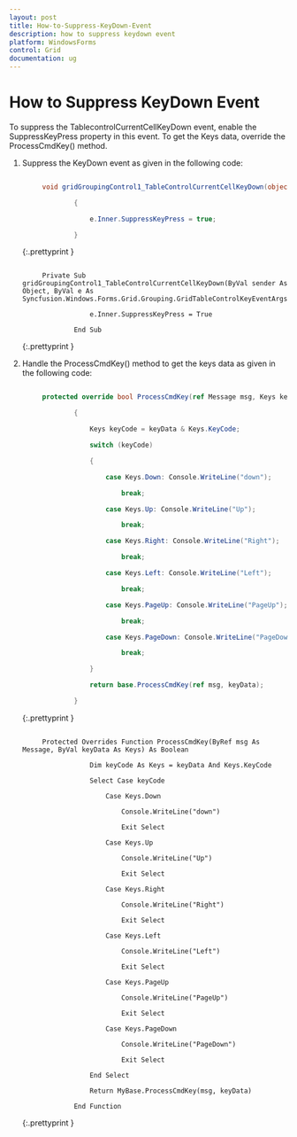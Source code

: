 ```yaml
---
layout: post
title: How-to-Suppress-KeyDown-Event
description: how to suppress keydown event
platform: WindowsForms
control: Grid
documentation: ug
---
```


# How to Suppress KeyDown Event

To suppress the TablecontrolCurrentCellKeyDown event, enable the SuppressKeyPress property in this event.  To get the Keys data, override the ProcessCmdKey() method. 

1. Suppress the KeyDown event as given in the following code:

   ~~~ cs

		void gridGroupingControl1_TableControlCurrentCellKeyDown(object sender, Syncfusion.Windows.Forms.Grid.Grouping.GridTableControlKeyEventArgs e)

				{

					e.Inner.SuppressKeyPress = true;

				}

   ~~~
   {:.prettyprint }

   ~~~ vbnet

		Private Sub gridGroupingControl1_TableControlCurrentCellKeyDown(ByVal sender As Object, ByVal e As Syncfusion.Windows.Forms.Grid.Grouping.GridTableControlKeyEventArgs)

					e.Inner.SuppressKeyPress = True

				End Sub

   ~~~
   {:.prettyprint }

2. Handle the ProcessCmdKey() method to get the keys data as given in the following code: 

   ~~~ cs

		protected override bool ProcessCmdKey(ref Message msg, Keys keyData)

				{

					Keys keyCode = keyData & Keys.KeyCode;

					switch (keyCode)

					{

						case Keys.Down: Console.WriteLine("down");                 

							break;

						case Keys.Up: Console.WriteLine("Up");

							break;

						case Keys.Right: Console.WriteLine("Right");

							break;

						case Keys.Left: Console.WriteLine("Left");

							break;

						case Keys.PageUp: Console.WriteLine("PageUp");

							break;

						case Keys.PageDown: Console.WriteLine("PageDown");

							break;

					}            

					return base.ProcessCmdKey(ref msg, keyData);

				}

   ~~~
   {:.prettyprint }

   ~~~ vbnet

		Protected Overrides Function ProcessCmdKey(ByRef msg As Message, ByVal keyData As Keys) As Boolean

					Dim keyCode As Keys = keyData And Keys.KeyCode

					Select Case keyCode

						Case Keys.Down

							Console.WriteLine("down")

							Exit Select

						Case Keys.Up

							Console.WriteLine("Up")

							Exit Select

						Case Keys.Right

							Console.WriteLine("Right")

							Exit Select

						Case Keys.Left

							Console.WriteLine("Left")

							Exit Select

						Case Keys.PageUp

							Console.WriteLine("PageUp")

							Exit Select

						Case Keys.PageDown

							Console.WriteLine("PageDown")

							Exit Select

					End Select

					Return MyBase.ProcessCmdKey(msg, keyData)

				End Function

   ~~~
   {:.prettyprint }
